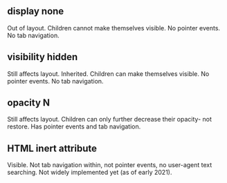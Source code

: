 
## display none

Out of layout.
Children cannot make themselves visible.
No pointer events. No tab navigation.

## visibility hidden

Still affects layout.
Inherited. Children can make themselves visible.
No pointer events. No tab navigation.

## opacity N

Still affects layout.
Children can only further decrease their opacity- not restore.
Has pointer events and tab navigation.

## HTML inert attribute

Visible.
Not tab navigation within, not pointer events, no user-agent text searching.
Not widely implemented yet (as of early 2021).

